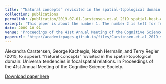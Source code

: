 ```yaml
---
title: '“Natural concepts” revisited in the spatial-topological domain: Universal tendencies in focal spatial relations'
collection: publications
permalink: /publication/2019-07-01-Carstensen-et-al_2019_spatial-best-examples
excerpt: 'This paper is about the number 1. The number 2 is left for future work.'
date: 2009-10-01
venue: 'Proceedings of the 41st Annual Meeting of the Cognitive Science Society'
paperurl: 'http://academicpages.github.io/files/Carstensen-et-al_2019_spatial-best-examples.pdf'
---
```

Alexandra Carstensen, George Kachergis, Noah Hermalin, and Terry Regier (2019, to appear). “Natural concepts” revisited in the spatial-topological domain: Universal tendencies in focal spatial relations. In Proceedings of the 41st Annual Meeting of the Cognitive Science Society.

[Download paper here](http://academicpages.github.io/files/Carstensen-et-al_2019_spatial-best-examples.pdf)